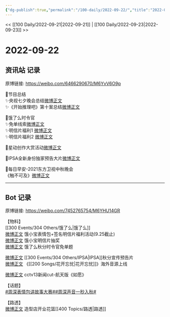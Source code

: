 ```yaml
---
{"dg-publish":true,"permalink":"/100-daily/2022-09-22/","title":"2022-09-22"}
---
```



<< [[100 Daily/2022-09-21\|2022-09-21]] | [[100 Daily/2022-09-23\|2022-09-23]] >>

# 2022-09-22

## 资讯站 记录

原博链接: https://weibo.com/6466290670/M6YvV6O9p

🌟节目总结  
✨央视七夕晚会总结[微博正文](https://m.weibo.cn/6466290670/4816618049504739)  
✨《开始推理吧》第十案总结[微博正文](https://m.weibo.cn/6466290670/4816534525185412)

🌟饿了么时令官  
✨免单线索[微博正文](https://m.weibo.cn/6466290670/4816627566907532)  
✨明信片福利1 [微博正文](https://m.weibo.cn/6466290670/4816439750171161)  
✨明信片福利2 [微博正文](https://m.weibo.cn/6466290670/4816582448253696)

🌟星动创作大赏活动[微博正文](https://m.weibo.cn/6466290670/4816586885565704)

🌟IPSA全新身份独家预告大片[微博正文](https://m.weibo.cn/6466290670/4816459756212061)

🌟每日早安-2021东方卫视中秋晚会  
《触不可及》[微博正文](https://m.weibo.cn/6466290670/4816421643355097)

---
## Bot 记录

原博链接: https://weibo.com/7452765754/M6YHU14GR

【物料】  
[[300 Events/304 Others/饿了么\|饿了么]]  
[微博正文](https://m.weibo.cn/2606197387/4816431176485448) 饿小宝表情包+签名明信片福利活动(9.25截止)  
[微博正文](https://m.weibo.cn/2606197387/4816557672236541) 饿小宝明信片抽奖  
[微博正文](https://m.weibo.cn/1282440983/4816623582318802) 饿了么秋分时令官免单题

[微博正文](https://m.weibo.cn/1851789841/4816453997695680) [[300 Events/304 Others/IPSA\|IPSA]]秋分宣传预告片  
[微博正文](https://m.weibo.cn/7742122855/4816494519389224) 《[[200 Songs/花开忘忧\|花开忘忧]]》海外音源上线

[微博正文](https://m.weibo.cn/6838541957/4816608586896970) cctv13新闻cut-航天版《如愿》

【话题】  
[#周深表情包讲故事大赛#](https://s.weibo.com/weibo?q=%23%E5%91%A8%E6%B7%B1%E8%A1%A8%E6%83%85%E5%8C%85%E8%AE%B2%E6%95%85%E4%BA%8B%E5%A4%A7%E8%B5%9B%23)[#周深声音一秒入秋#](https://s.weibo.com/weibo?q=%23%E5%91%A8%E6%B7%B1%E5%A3%B0%E9%9F%B3%E4%B8%80%E7%A7%92%E5%85%A5%E7%A7%8B%23)

【路透】  
[微博正文](https://m.weibo.cn/6415655488/4816510918334260) 造型店开业花篮[[400 Topics/路透\|路透]]
